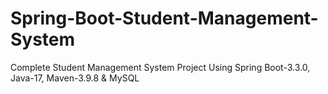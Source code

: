 # Spring-Boot-Student-Management-System
Complete Student Management System Project Using Spring Boot-3.3.0, Java-17,  Maven-3.9.8 &amp; MySQL
